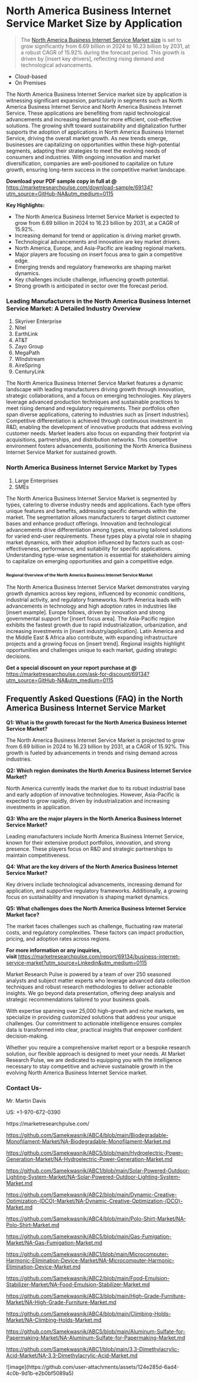 <h1>North America Business Internet Service Market&nbsp;Size by Application</h1><blockquote><p>The <a href="https://marketresearchpulse.com/download-sample/69134?utm_source=GitHub-NA&amp;utm_medium=0115">North America Business Internet Service Market size</a> is set to grow significantly from 6.69 billion in 2024 to 16.23 billion by 2031, at a robust CAGR of 15.92% during the forecast period. This growth is driven by [insert key drivers], reflecting rising demand and technological advancements.</p></blockquote><ul><li>Cloud-based<li> On Premises</li></ul><p>The North America Business Internet Service market size by application is witnessing significant expansion, particularly in segments such as North America Business Internet Service and North America Business Internet Service. These applications are benefiting from rapid technological advancements and increasing demand for more efficient, cost-effective solutions. The growing shift toward sustainability and digitalization further supports the adoption of applications in North America Business Internet Service, driving the overall market growth. As new trends emerge, businesses are capitalizing on opportunities within these high-potential segments, adapting their strategies to meet the evolving needs of consumers and industries. With ongoing innovation and market diversification, companies are well-positioned to capitalize on future growth, ensuring long-term success in the competitive market landscape.</p><p><strong>Download your PDF sample copy in full at @ </strong><a href="https://marketresearchpulse.com/download-sample/69134?utm_source=GitHub-NA&amp;utm_medium=0115">https://marketresearchpulse.com/download-sample/69134?utm_source=GitHub-NA&amp;utm_medium=0115</a></p><p><strong>Key Highlights: </strong></p><ul><li>The North America Business Internet Service Market is expected to grow from 6.69 billion in 2024 to 16.23 billion by 2031, at a CAGR of 15.92%.</li><li>Increasing demand for trend or application is driving market growth.</li><li>Technological advancements and innovation are key market drivers.</li><li>North America, Europe, and Asia-Pacific are leading regional markets.</li><li>Major players are focusing on insert focus area to gain a competitive edge.</li><li>Emerging trends and regulatory frameworks are shaping market dynamics.</li><li>Key challenges include challenge, influencing growth potential.</li><li>Strong growth is anticipated in sector over the forecast period.</li></ul><h3>Leading Manufacturers in the North America Business Internet Service Market: A Detailed Industry Overview</h3><ol><li>Skyriver Enterprise</li><li>Nitel</li><li>EarthLink</li><li>AT&T</li><li>Zayo Group</li><li>MegaPath</li><li>WIndstream</li><li>AireSpring</li><li>CenturyLink</li></ol><div class="flex max-w-full flex-col flex-grow"><div class="min-h-8 text-message flex w-full flex-col items-end gap-2 whitespace-normal break-words [.text-message+&amp;]:mt-5" dir="auto" data-message-author-role="assistant" data-message-id="fd8432e4-4910-450d-b182-61b7bfb0a01f" data-message-model-slug="gpt-4o"><div class="flex w-full flex-col gap-1 empty:hidden first:pt-[3px]"><div class="markdown prose w-full break-words dark:prose-invert light"><p>The North America Business Internet Service Market features a dynamic landscape with leading manufacturers driving growth through innovation, strategic collaborations, and a focus on emerging technologies. Key players leverage advanced production techniques and sustainable practices to meet rising demand and regulatory requirements. Their portfolios often span diverse applications, catering to industries such as [insert industries]. Competitive differentiation is achieved through continuous investment in R&amp;D, enabling the development of innovative products that address evolving customer needs. Market leaders also focus on expanding their footprint via acquisitions, partnerships, and distribution networks. This competitive environment fosters advancements, positioning the North America Business Internet Service Market for sustained growth.</p></div></div></div></div><h3>North America Business Internet Service Market by Types</h3><ol><li>Large Enterprises<li> SMEs</li></ol><div class="flex max-w-full flex-col flex-grow"><div class="min-h-8 text-message flex w-full flex-col items-end gap-2 whitespace-normal break-words [.text-message+&amp;]:mt-5" dir="auto" data-message-author-role="assistant" data-message-id="084470be-0bb7-4664-bddf-5156b4f41249" data-message-model-slug="gpt-4o-mini"><div class="flex w-full flex-col gap-1 empty:hidden first:pt-[3px]"><div class="markdown prose w-full break-words dark:prose-invert light"><p>The North America Business Internet Service Market is segmented by types, catering to diverse industry needs and applications. Each type offers unique features and benefits, addressing specific demands within the market. The segmentation allows manufacturers to target distinct customer bases and enhance product offerings. Innovation and technological advancements drive differentiation among types, ensuring tailored solutions for varied end-user requirements. These types play a pivotal role in shaping market dynamics, with their adoption influenced by factors such as cost-effectiveness, performance, and suitability for specific applications. Understanding type-wise segmentation is essential for stakeholders aiming to capitalize on emerging opportunities and gain a competitive edge.</p></div></div></div></div><h3><span style="font-size: 11px;">Regional Overview of the North America Business Internet Service Market</span></h3><div class="flex max-w-full flex-col flex-grow"><div class="min-h-8 text-message flex w-full flex-col items-end gap-2 whitespace-normal break-words [.text-message+&amp;]:mt-5" dir="auto" data-message-author-role="assistant" data-message-id="e9038762-ce64-4e30-91c9-9bd413514231" data-message-model-slug="gpt-4o-mini"><div class="flex w-full flex-col gap-1 empty:hidden first:pt-[3px]"><div class="markdown prose w-full break-words dark:prose-invert light"><p>The North America Business Internet Service Market demonstrates varying growth dynamics across key regions, influenced by economic conditions, industrial activity, and regulatory frameworks. North America leads with advancements in technology and high adoption rates in industries like [insert example]. Europe follows, driven by innovation and strong governmental support for [insert focus area]. The Asia-Pacific region exhibits the fastest growth due to rapid industrialization, urbanization, and increasing investments in [insert industry/application]. Latin America and the Middle East &amp; Africa also contribute, with expanding infrastructure projects and a growing focus on [insert trend]. Regional insights highlight opportunities and challenges unique to each market, guiding strategic decisions.</p></div></div></div></div><p><strong>Get a special discount on your report purchase at @ </strong><a href="https://marketresearchpulse.com/ask-for-discount/69134?utm_source=GitHub-NA&amp;utm_medium=0115">https://marketresearchpulse.com/ask-for-discount/69134?utm_source=GitHub-NA&amp;utm_medium=0115</a></p><h2>Frequently Asked Questions (FAQ) in the North America Business Internet Service Market</h2><p><strong>Q1: What is the growth forecast for the North America Business Internet Service Market?</strong></p><p>The North America Business Internet Service Market is projected to grow from 6.69 billion in 2024 to 16.23 billion by 2031, at a CAGR of 15.92%. This growth is fueled by advancements in trends and rising demand across industries.</p><p><strong>Q2: Which region dominates the North America Business Internet Service Market?</strong></p><p>North America currently leads the market due to its robust industrial base and early adoption of innovative technologies. However, Asia-Pacific is expected to grow rapidly, driven by industrialization and increasing investments in application.</p><p><strong>Q3: Who are the major players in the North America Business Internet Service Market?</strong></p><p>Leading manufacturers include North America Business Internet Service, known for their extensive product portfolios, innovation, and strong presence. These players focus on R&amp;D and strategic partnerships to maintain competitiveness.</p><p><strong>Q4: What are the key drivers of the North America Business Internet Service Market?</strong></p><p>Key drivers include technological advancements, increasing demand for application, and supportive regulatory frameworks. Additionally, a growing focus on sustainability and innovation is shaping market dynamics.</p><p><strong>Q5: What challenges does the North America Business Internet Service Market face?</strong></p><p>The market faces challenges such as challenge, fluctuating raw material costs, and regulatory complexities. These factors can impact production, pricing, and adoption rates across regions.</p><p><strong>For more information or any inquiries, visit&nbsp;</strong><a href="https://marketresearchpulse.com/report/69134/business-internet-service-market?utm_source=Linkedin&utm_medium=0115">https://marketresearchpulse.com/report/69134/business-internet-service-market?utm_source=Linkedin&utm_medium=0115</a></p><p>Market Research Pulse is powered by a team of over 250 seasoned analysts and subject matter experts who leverage advanced data collection techniques and robust research methodologies to deliver actionable insights. We go beyond data presentation, offering deep analysis and strategic recommendations tailored to your business goals.</p><p>With expertise spanning over 25,000 high-growth and niche markets, we specialize in providing customized solutions that address your unique challenges. Our commitment to actionable intelligence ensures complex data is transformed into clear, practical insights that empower confident decision-making.</p><p>Whether you require a comprehensive market report or a bespoke research solution, our flexible approach is designed to meet your needs. At Market Research Pulse, we are dedicated to equipping you with the intelligence necessary to stay competitive and achieve sustainable growth in the evolving North America Business Internet Service market.</p><h3><strong>Contact Us-</strong></h3><p>Mr. Martin Davis</p><p>US: +1-970-672-0390</p><p>https://marketresearchpulse.com/</p><p><a href="https://github.com/Samekwasnik/ABC4/blob/main/Biodegradable-Monofilament-Market/NA-Biodegradable-Monofilament-Market.md">https://github.com/Samekwasnik/ABC4/blob/main/Biodegradable-Monofilament-Market/NA-Biodegradable-Monofilament-Market.md</a></p><p><a href="https://github.com/Samekwasnik/ABC5/blob/main/Hydroelectric-Power-Generation-Market/NA-Hydroelectric-Power-Generation-Market.md">https://github.com/Samekwasnik/ABC5/blob/main/Hydroelectric-Power-Generation-Market/NA-Hydroelectric-Power-Generation-Market.md</a></p><p><a href="https://github.com/Samekwasnik/ABC1/blob/main/Solar-Powered-Outdoor-Lighting-System-Market/NA-Solar-Powered-Outdoor-Lighting-System-Market.md">https://github.com/Samekwasnik/ABC1/blob/main/Solar-Powered-Outdoor-Lighting-System-Market/NA-Solar-Powered-Outdoor-Lighting-System-Market.md</a></p><p><a href="https://github.com/Samekwasnik/ABC2/blob/main/Dynamic-Creative-Optimization-(DCO)-Market/NA-Dynamic-Creative-Optimization-(DCO)-Market.md">https://github.com/Samekwasnik/ABC2/blob/main/Dynamic-Creative-Optimization-(DCO)-Market/NA-Dynamic-Creative-Optimization-(DCO)-Market.md</a></p><p><a href="https://github.com/Samekwasnik/ABC4/blob/main/Polo-Shirt-Market/NA-Polo-Shirt-Market.md">https://github.com/Samekwasnik/ABC4/blob/main/Polo-Shirt-Market/NA-Polo-Shirt-Market.md</a></p><p><a href="https://github.com/Samekwasnik/ABC5/blob/main/Gas-Fumigation-Market/NA-Gas-Fumigation-Market.md">https://github.com/Samekwasnik/ABC5/blob/main/Gas-Fumigation-Market/NA-Gas-Fumigation-Market.md</a></p><p><a href="https://github.com/Samekwasnik/ABC1/blob/main/Microcomputer-Harmonic-Elimination-Device-Market/NA-Microcomputer-Harmonic-Elimination-Device-Market.md">https://github.com/Samekwasnik/ABC1/blob/main/Microcomputer-Harmonic-Elimination-Device-Market/NA-Microcomputer-Harmonic-Elimination-Device-Market.md</a></p><p><a href="https://github.com/Samekwasnik/ABC2/blob/main/Food-Emulsion-Stabilizer-Market/NA-Food-Emulsion-Stabilizer-Market.md">https://github.com/Samekwasnik/ABC2/blob/main/Food-Emulsion-Stabilizer-Market/NA-Food-Emulsion-Stabilizer-Market.md</a></p><p><a href="https://github.com/Samekwasnik/ABC3/blob/main/High-Grade-Furniture-Market/NA-High-Grade-Furniture-Market.md">https://github.com/Samekwasnik/ABC3/blob/main/High-Grade-Furniture-Market/NA-High-Grade-Furniture-Market.md</a></p><p><a href="https://github.com/Samekwasnik/ABC4/blob/main/Climbing-Holds-Market/NA-Climbing-Holds-Market.md">https://github.com/Samekwasnik/ABC4/blob/main/Climbing-Holds-Market/NA-Climbing-Holds-Market.md</a></p><p><a href="https://github.com/Samekwasnik/ABC5/blob/main/Aluminum-Sulfate-for-Papermaking-Market/NA-Aluminum-Sulfate-for-Papermaking-Market.md">https://github.com/Samekwasnik/ABC5/blob/main/Aluminum-Sulfate-for-Papermaking-Market/NA-Aluminum-Sulfate-for-Papermaking-Market.md</a></p><p><a href="https://github.com/Samekwasnik/ABC1/blob/main/3,3-Dimethylacrylic-Acid-Market/NA-3,3-Dimethylacrylic-Acid-Market.md">https://github.com/Samekwasnik/ABC1/blob/main/3,3-Dimethylacrylic-Acid-Market/NA-3,3-Dimethylacrylic-Acid-Market.md</a></p>
![image](https://github.com/user-attachments/assets/124e285d-6ad4-4c0b-9d1b-e2b0bf5089a5)
